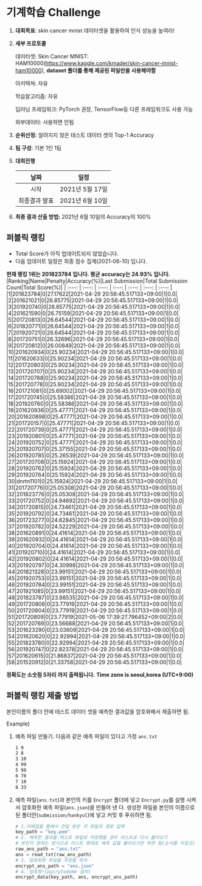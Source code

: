 # **기계학습 Challenge**
1. **대회목표**: skin cancer mnist 데이터셋을 활용하여 인식 성능을 높여라!

2. **세부 프로토콜**

   데이터셋: Skin Cancer MNIST: HAM10000(https://www.kaggle.com/kmader/skin-cancer-mnist-ham10000), 
           **dataset 폴더를 통해 제공된 파일만을 사용해야함**

   아키텍쳐: 자유

   학습알고리즘: 자유

   딥러닝 프레임워크: PyTorch 권장, TensorFlow등 다른 프레임워크도 사용 가능

   외부데이터: 사용하면 안됨

3. **순위산정:** 알려지지 않은 테스트 데이터 셋의 Top-1 Accuracy

4. **팀 구성**: 기본 1인 1팀


5. **대회진행**

   |     날짜      |      일정       |
   | :-----------: | :-------------: |
   |     시작      | 2021년 5월 17일 |
   | 최종결과 발표 | 2021년 6월 10일  |

7. **최종 결과 산출 방법:** 2021년 6월 10일의 Accuracy의 100%


## 퍼블릭 랭킹

  
- Total Score가 아직 업데이트되지 않았습니다. 
 - 다음 업데이트 일정은 최종 점수 집계(2021-06-10) 입니다.
  
**현재 랭킹 1위는 201823784 입니다. 평균 accuracy는 24.93% 입니다.**
|Ranking|Name|Penalty|Accuracy(%)|Last Submission|Total Submission Count|Total Score(%)|
| :---: | :---: | :---: | :---: | :---: | :---: | :---: |
|1|201823784|0|27.17622|2021-04-29 20:56:45.517133+09:00|1|0.0|
|2|201621021|0|26.85775|2021-04-29 20:56:45.517133+09:00|1|0.0|
|3|201920740|0|26.85775|2021-04-29 20:56:45.517133+09:00|1|0.0|
|4|201621590|0|26.75159|2021-04-29 20:56:45.517133+09:00|1|0.0|
|5|201720813|0|26.64544|2021-04-29 20:56:45.517133+09:00|1|0.0|
|6|201820771|0|26.64544|2021-04-29 20:56:45.517133+09:00|1|0.0|
|7|201920721|0|26.64544|2021-04-29 20:56:45.517133+09:00|1|0.0|
|8|201720751|0|26.32696|2021-04-29 20:56:45.517133+09:00|1|0.0|
|9|201720812|0|26.00849|2021-04-29 20:56:45.517133+09:00|1|0.0|
|10|201620934|0|25.90234|2021-04-29 20:56:45.517133+09:00|1|0.0|
|11|201620633|0|25.90234|2021-04-29 20:56:45.517133+09:00|1|0.0|
|12|201720803|0|25.90234|2021-04-29 20:56:45.517133+09:00|1|0.0|
|13|201720707|0|25.90234|2021-04-29 20:56:45.517133+09:00|1|0.0|
|14|201720788|0|25.90234|2021-04-29 20:56:45.517133+09:00|1|0.0|
|15|201720778|0|25.90234|2021-04-29 20:56:45.517133+09:00|1|0.0|
|16|201721081|0|25.69002|2021-04-29 20:56:45.517133+09:00|1|0.0|
|17|201720745|0|25.58386|2021-04-29 20:56:45.517133+09:00|1|0.0|
|18|201920760|0|25.58386|2021-04-29 20:56:45.517133+09:00|1|0.0|
|19|201620936|0|25.47771|2021-04-29 20:56:45.517133+09:00|1|0.0|
|20|201620898|0|25.47771|2021-04-29 20:56:45.517133+09:00|1|0.0|
|21|201720157|0|25.47771|2021-04-29 20:56:45.517133+09:00|1|0.0|
|22|201720739|0|25.47771|2021-04-29 20:56:45.517133+09:00|1|0.0|
|23|201920801|0|25.47771|2021-04-29 20:56:45.517133+09:00|1|0.0|
|24|201920752|0|25.47771|2021-04-29 20:56:45.517133+09:00|1|0.0|
|25|201920707|0|25.37155|2021-04-29 20:56:45.517133+09:00|1|0.0|
|26|201920785|0|25.26539|2021-04-29 20:56:45.517133+09:00|1|0.0|
|27|201720708|0|25.15924|2021-04-29 20:56:45.517133+09:00|1|0.0|
|28|201920762|0|25.15924|2021-04-29 20:56:45.517133+09:00|1|0.0|
|29|201920764|0|25.15924|2021-04-29 20:56:45.517133+09:00|1|0.0|
|30|dnrtn1101|0|25.15924|2021-04-29 20:56:45.517133+09:00|1|0.0|
|31|201720776|0|25.05308|2021-04-29 20:56:45.517133+09:00|1|0.0|
|32|201823776|0|25.05308|2021-04-29 20:56:45.517133+09:00|1|0.0|
|33|201720752|0|24.94692|2021-04-29 20:56:45.517133+09:00|1|0.0|
|34|201720815|0|24.73461|2021-04-29 20:56:45.517133+09:00|1|0.0|
|35|201920792|0|24.73461|2021-04-29 20:56:45.517133+09:00|1|0.0|
|36|201723277|0|24.62845|2021-04-29 20:56:45.517133+09:00|1|0.0|
|37|201920782|0|24.52229|2021-04-29 20:56:45.517133+09:00|1|0.0|
|38|201620891|0|24.41614|2021-04-29 20:56:45.517133+09:00|1|0.0|
|39|201620932|0|24.41614|2021-04-29 20:56:45.517133+09:00|1|0.0|
|40|201920704|0|24.41614|2021-04-29 20:56:45.517133+09:00|1|0.0|
|41|201920710|0|24.41614|2021-04-29 20:56:45.517133+09:00|1|0.0|
|42|201920802|0|24.41614|2021-04-29 20:56:45.517133+09:00|1|0.0|
|43|201920797|0|24.30998|2021-04-29 20:56:45.517133+09:00|1|0.0|
|44|201821328|0|23.99151|2021-04-29 20:56:45.517133+09:00|1|0.0|
|45|201920753|0|23.99151|2021-04-29 20:56:45.517133+09:00|1|0.0|
|46|201920784|0|23.99151|2021-04-29 20:56:45.517133+09:00|1|0.0|
|47|201921085|0|23.99151|2021-04-29 20:56:45.517133+09:00|1|0.0|
|48|201823787|0|23.88535|2021-04-29 20:56:45.517133+09:00|1|0.0|
|49|201720806|0|23.77919|2021-04-29 20:56:45.517133+09:00|1|0.0|
|50|201720804|0|23.77919|2021-04-29 20:56:45.517133+09:00|1|0.0|
|51|201720809|0|23.77919|2021-05-06 17:39:27.796452+09:00|2|0.0|
|52|201720769|0|23.56688|2021-04-29 20:56:45.517133+09:00|1|0.0|
|53|201623290|0|23.03609|2021-04-29 20:56:45.517133+09:00|1|0.0|
|54|201620620|0|22.92994|2021-04-29 20:56:45.517133+09:00|1|0.0|
|55|201823780|0|22.92994|2021-04-29 20:56:45.517133+09:00|1|0.0|
|56|201920747|0|22.82378|2021-04-29 20:56:45.517133+09:00|1|0.0|
|57|201620615|0|21.86837|2021-04-29 20:56:45.517133+09:00|1|0.0|
|58|201520912|0|21.33758|2021-04-29 20:56:45.517133+09:00|1|0.0|


**정확도는 소숫점 5자리 까지 출력됩니다.**
**Time zone is seoul,korea (UTC+9:00)**
## 퍼블릭 랭킹 제출 방법

본인이름의 폴더 안에 테스트 데이터 셋을 예측한 결과값을 암호화해서 제출하면 됨.

Example) 

1. 예측 파일 만들기. 다음과 같은 예측 파일이 있다고 가정 `ans.txt`

   ```tex
   1 9
   2 8
   3 10
   4 99
   5 98
   6 70
   7 18
   8 33
   ```

2. 예측 파일(`ans.txt`)과 본인의 키를 `Encrypt` 폴더에 넣고 `Encrypt.py`를 실행 시켜서 암호화한 예측 파일(`ans.json`)을 만들어 낸 다. 생성한 파일을 본인의 이름으로 된 폴더안(`submission/hankyul`)에 넣고 커밋 후 푸쉬하면 됨.

   ```python
   # 1.이메일을 통해서 전달 받은 키 파일의 경로 입력
   key_path = "key.pem"
   # 2. 예측한 결과를 텍스트 파일로 저장했을 경우 리스트로 다시 불러오기
   # 본인이 원하는 방식으로 리스트 형태로 예측 값을 불러오기만 하면 됨(순서를 지킬것)
   raw_ans_path = "ans.txt"
   ans = read_txt(raw_ans_path)
   # 3. 암호화된 파일을 저장할 위치
   encrypt_ans_path = "ans.json"
   # 4. 암호화!(pycrytodome 설치)
   encrypt_data(key_path, ans, encrypt_ans_path)
   ```




